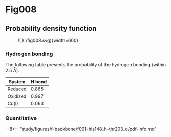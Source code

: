 # Fig008

## Probability density function

<figure markdown>
![](./fig008.svg){width=600}
</figure>

### Hydrogen bonding

The following table presents the probability of the hydrogen bonding (within 2.5 Å).

| System | H bond |
| ------ | ------ |
| Reduced | 0.865 |
| Oxidized | 0.997 |
| Cu(I) | 0.063 |

### Quantitative

--8<-- "study/figures/f-backbone/f001-his148_h-thr203_o/pdf-info.md"
